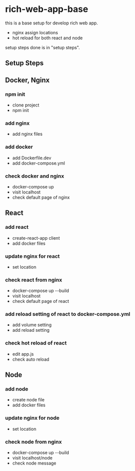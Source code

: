# rich-web-app-base
this is a base setup for develop rich web app.
- nginx assign locations
- hot reload for both react and node

setup steps done is in "setup steps".

## Setup Steps
## Docker, Nginx
### npm init
- clone project
- npm init
### add nginx
- add nginx files
### add docker
- add Dockerfile.dev
- add docker-compose.yml
### check docker and nginx
- docker-compose up
- visit localhost
- check default page of nginx
## React
### add react
- create-react-app client
- add docker files
### update nginx for react
- set location
### check react from nginx
- docker-compose up --build
- visit localhost
- check default page of react
### add reload setting of react to docker-compose.yml
- add volume setting
- add reload setting
### check hot reload of react
- edit app.js
- check auto reload
## Node
### add node
- create node file
- add docker files
### update nginx for node
- set location
### check node from nginx
- docker-compose up --build
- visit localhost/node
- check node message
